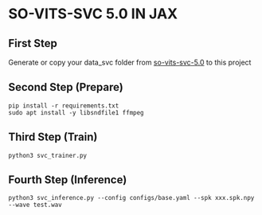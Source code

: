 # SO-VITS-SVC 5.0 IN JAX
## First Step
Generate or copy your data_svc folder from [so-vits-svc-5.0](https://github.com/PlayVoice/so-vits-svc-5.0) to this project 
## Second Step (Prepare)
	pip install -r requirements.txt
	sudo apt install -y libsndfile1 ffmpeg
## Third Step (Train)
	python3 svc_trainer.py
## Fourth Step (Inference)
	python3 svc_inference.py --config configs/base.yaml --spk xxx.spk.npy --wave test.wav